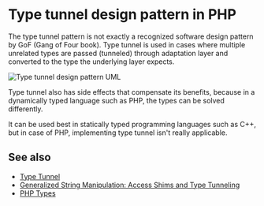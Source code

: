 # Type tunnel design pattern in PHP

The type tunnel pattern is not exactly a recognized software design pattern by
GoF (Gang of Four book). Type tunnel is used in cases where multiple unrelated
types are passed (tunneled) through adaptation layer and converted to the type
the underlying layer expects.

![Type tunnel design pattern UML](https://raw.githubusercontent.com/phpearth/PHP.earth/master/assets/images/oop/design-patterns/type-tunnel.png "Type Tunnel Design Pattern UML")

Type tunnel also has side effects that compensate its benefits, because in a
dynamically typed language such as PHP, the types can be solved differently.

It can be used best in statically typed programming languages such as C++, but
in case of PHP, implementing type tunnel isn't really applicable.

## See also

* [Type Tunnel](https://en.wikipedia.org/wiki/Type_Tunnel_pattern)
* [Generalized String Manipulation: Access Shims and Type Tunneling](http://www.drdobbs.com/generalized-string-manipulation-access-s/184401689)
* [PHP Types](http://php.net/manual/en/language.types.php)
